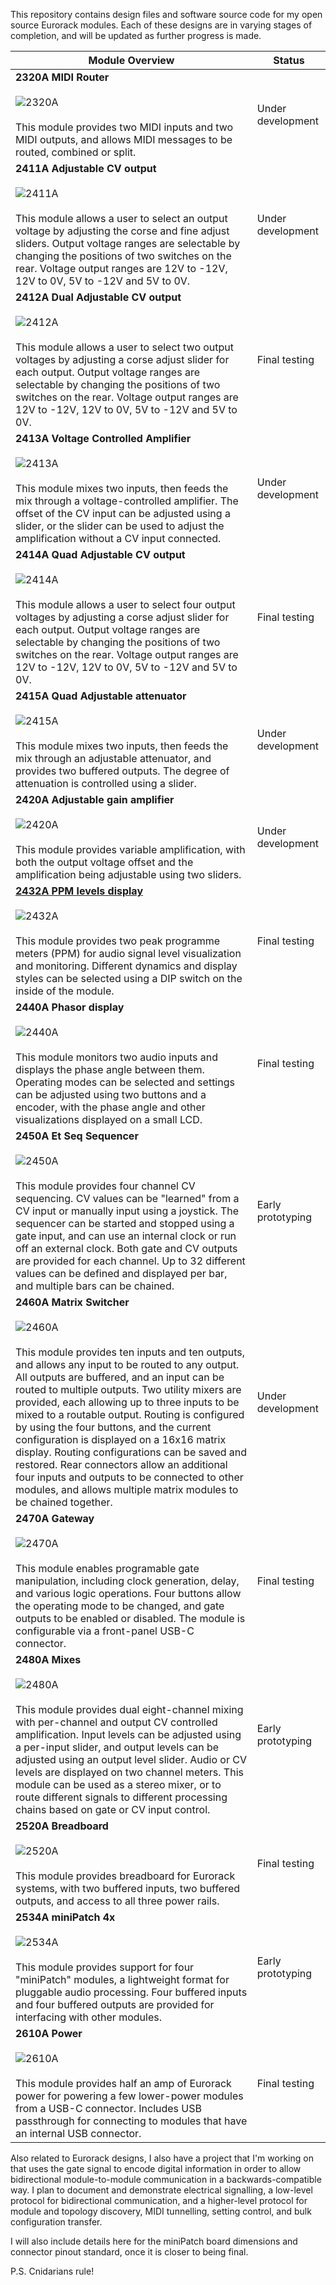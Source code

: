 This repository contains design files and software source code for my open source Eurorack modules. Each of these designs are in varying stages of completion, and will be updated as further progress is made.

| Module Overview | Status |
|-|-|
| **2320A MIDI Router**<br><br>![2320A](./images/2320A.jpg)<br><br>This module provides two MIDI inputs and two MIDI outputs, and allows MIDI messages to be routed, combined or split. | Under development |
| **2411A Adjustable CV output**<br><br>![2411A](./images/2411A.jpg)<br><br>This module allows a user to select an output voltage by adjusting the corse and fine adjust sliders. Output voltage ranges are selectable by changing the positions of two switches on the rear. Voltage output ranges are 12V to -12V, 12V to 0V, 5V to -12V and 5V to 0V. | Under development |
| **2412A Dual Adjustable CV output**<br><br>![2412A](./images/2412A.jpg)<br><br>This module allows a user to select two output voltages by adjusting a corse adjust slider for each output. Output voltage ranges are selectable by changing the positions of two switches on the rear. Voltage output ranges are 12V to -12V, 12V to 0V, 5V to -12V and 5V to 0V. | Final testing |
| **2413A Voltage Controlled Amplifier**<br><br>![2413A](./images/2413A.jpg)<br><br>This module mixes two inputs, then feeds the mix through a voltage-controlled amplifier. The offset of the CV input can be adjusted using a slider, or the slider can be used to adjust the amplification without a CV input connected. | Under development |
| **2414A Quad Adjustable CV output**<br><br>![2414A](./images/2414A.jpg)<br><br>This module allows a user to select four output voltages by adjusting a corse adjust slider for each output. Output voltage ranges are selectable by changing the positions of two switches on the rear. Voltage output ranges are 12V to -12V, 12V to 0V, 5V to -12V and 5V to 0V. | Final testing |
| **2415A Quad Adjustable attenuator**<br><br>![2415A](./images/2415A.jpg)<br><br>This module mixes two inputs, then feeds the mix through an adjustable attenuator, and provides two buffered outputs. The degree of attenuation is controlled using a slider. | Under development |
| **2420A Adjustable gain amplifier**<br><br>![2420A](./images/2420A.jpg)<br><br>This module provides variable amplification, with both the output voltage offset and the amplification being adjustable using two sliders. | Under development |
| **[2432A PPM levels display](./2432A/)**<br><br>![2432A](./images/2432A.jpg)<br><br>This module provides two peak programme meters (PPM) for audio signal level visualization and monitoring. Different dynamics and display styles can be selected using a DIP switch on the inside of the module. | Final testing |
| **2440A Phasor display**<br><br>![2440A](./images/2440A.jpg)<br><br>This module monitors two audio inputs and displays the phase angle between them. Operating modes can be selected and settings can be adjusted using two buttons and a encoder, with the phase angle and other visualizations displayed on a small LCD. | Final testing |
| **2450A Et Seq Sequencer**<br><br>![2450A](./images/2450A.jpg)<br><br>This module provides four channel CV sequencing. CV values can be "learned" from a CV input or manually input using a joystick. The sequencer can be started and stopped using a gate input, and can use an internal clock or run off an external clock. Both gate and CV outputs are provided for each channel. Up to 32 different values can be defined and displayed per bar, and multiple bars can be chained. | Early prototyping |
| **2460A Matrix Switcher**<br><br>![2460A](./images/2460A.jpg)<br><br>This module provides ten inputs and ten outputs, and allows any input to be routed to any output. All outputs are buffered, and an input can be routed to multiple outputs. Two utility mixers are provided, each allowing up to three inputs to be mixed to a routable output. Routing is configured by using the four buttons, and the current configuration is displayed on a 16x16 matrix display. Routing configurations can be saved and restored. Rear connectors allow an additional four inputs and outputs to be connected to other modules, and allows multiple matrix modules to be chained together. | Under development |
| **2470A Gateway**<br><br>![2470A](./images/2470A.jpg)<br><br>This module enables programable gate manipulation, including clock generation, delay, and various logic operations. Four buttons allow the operating mode to be changed, and gate outputs to be enabled or disabled. The module is configurable via a front-panel USB-C connector. | Final testing |
| **2480A Mixes**<br><br>![2480A](./images/2480A.jpg)<br><br>This module provides dual eight-channel mixing with per-channel and output CV controlled amplification. Input levels can be adjusted using a per-input slider, and output levels can be adjusted using an output level slider. Audio or CV levels are displayed on two channel meters. This module can be used as a stereo mixer, or to route different signals to different processing chains based on gate or CV input control. | Early prototyping |
| **2520A Breadboard**<br><br>![2520A](./images/2520A_photo.jpg)<br><br>This module provides breadboard for Eurorack systems, with two buffered inputs, two buffered outputs, and access to all three power rails. | Final testing |
| **2534A miniPatch 4x**<br><br>![2534A](./images/2534A.jpg)<br><br>This module provides support for four "miniPatch" modules, a lightweight format for pluggable audio processing. Four buffered inputs and four buffered outputs are provided for interfacing with other modules. | Early prototyping |
| **2610A Power**<br><br>![2610A](./images/2610A.jpg)<br><br>This module provides half an amp of Eurorack power for powering a few lower-power modules from a USB-C connector. Includes USB passthrough for connecting to modules that have an internal USB connector. | Final testing |

Also related to Eurorack designs, I also have a project that I'm working on that uses the gate signal to encode digital information in order to allow bidirectional module-to-module communication in a backwards-compatible way. I plan to document and demonstrate electrical signalling, a low-level protocol for bidirectional communication, and a higher-level protocol for module and topology discovery, MIDI tunnelling, setting control, and bulk configuration transfer.

I will also include details here for the miniPatch board dimensions and connector pinout standard, once it is closer to being final.

P.S. Cnidarians rule!
